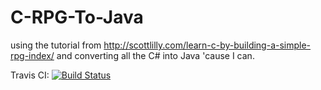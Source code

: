 # C-RPG-To-Java
using the tutorial from http://scottlilly.com/learn-c-by-building-a-simple-rpg-index/ and converting all the C# into Java 'cause I can.

Travis CI: [![Build Status](https://travis-ci.org/tehguy/C-RPG-To-Java.svg?branch=master)](https://travis-ci.org/tehguy/C-RPG-To-Java)
